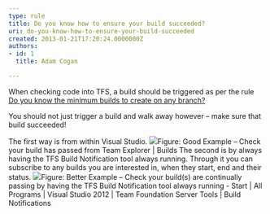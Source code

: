 ```yaml
---
type: rule
title: Do you know how to ensure your build succeeded?
uri: do-you-know-how-to-ensure-your-build-succeeded
created: 2013-01-21T17:20:24.0000000Z
authors:
- id: 1
  title: Adam Cogan

---
```


 
When checking code into TFS, a build should be triggered as per the rule [Do you know the minimum builds to create on any branch?](http&#58;//www.ssw.com.au/ssw/Standards/Rules/RulesToBetterSourceControlwithTFS.aspx#MinimumBuilds)

You should not just trigger a build and walk away however – make sure that build succeeded!
 
The first way is from within Visual Studio.
![](/TFS/RulesToBetterVersionControlwithTFS(AKASourceControl)/PublishingImages/builds-success-good.jpg)Figure: Good Example – Check your build has passed from Team Explorer | Builds
The second is by always having the TFS Build Notification tool always running. Through it you can subscribe to any builds you are interested in, when they start, end and their status.
![](/TFS/RulesToBetterVersionControlwithTFS(AKASourceControl)/PublishingImages/builds-success-better.jpg)Figure: Better Example – Check your build(s) are continually passing by having the TFS Build Notification tool always running - Start | All Programs | Visual Studio 2012 | Team Foundation Server Tools | Build Notifications
